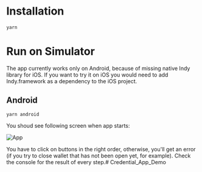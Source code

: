

# Installation
```
yarn
```

# Run on Simulator

The app currently works only on Android, because of missing native Indy library for iOS. If you want to try it on iOS you would need to add Indy.framework as a dependency to the iOS project.

## Android
```
yarn android
```

You shoud see following screen when app starts:

![App](screenshot-app.png)

You have to click on buttons in the right order, otherwise, you'll get an error (if you try to close wallet that has not been open yet, for example). Check the console for the result of every step.# Credential_App_Demo
